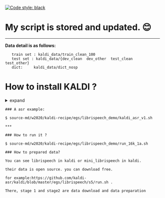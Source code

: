 
[![Code style: black](https://img.shields.io/badge/code%20style-black-000000.svg)](https://github.com/psf/black)
# My script is stored and updated. :blush:
***
**Data detail is as follows:**
```
   train set : kaldi_data/train_clean_100
   test set : kaldi_data/{dev_clean  dev_other  test_clean  test_other}
   dict:     kaldi_data/dict_nosp
```


# How to install KALDI ?

<details><summary>expand</summary><div>
   
   
```shell
 *Step1:*

### download kaldi master from github


$ git clone https://github.com/kaldi-asr/kaldi.git

*step2:*

$ cd kaldi/tools

### check some dependent package

$ ./extras/check_dependencies.sh

*step3:*

### compile fst etc.

$ make -j 15

*step4:*

### switch to src folder, src folder is the main place to store kaldi code.

$ cd ../src

### compile kaldi code, you need to specify math libriary and cuda folder path.
### for example: use ATLAS math libriary and cuda vesion = 10

$ ./configure  --mathlib=ATLAS --use-cuda --cudatk-dir=/cm/shared/apps/cuda10.0/toolkit/10.0.130

*step5:*

### clean some dependent.

$ make clean -j 15

### Build code dependency

$ make depend -j 15

### compile kaldi code

$ make -j 15

*step6:*

### Check if kaldi's cuda is compiled successfully

$ cd cudamatrix

$ make test -j 10

### in order to use n-gram command to build lm, you must install srilm tools.
$ cd kaldi/tools

$ cp -r srilm.tgz ./

$ install_srilm.sh 
```
</div></details>


```
### A asr example:

$ source-md/w2020/kaldi-recipe/egs/librispeech_demo/kaldi_asr_v1.sh

***

### How to run it ?

$ source-md/w2020/kaldi-recipe/egs/librispeech_demo/run_16k_1a.sh 

### How to prepared data?

You can see librispeech in kaldi or mini_librispeech in kaldi.

their data is open source. you can download free.

for example:https://github.com/kaldi-asr/kaldi/blob/master/egs/librispeech/s5/run.sh . 

There, stage 1 and stage2 are data download and data preparation
```
